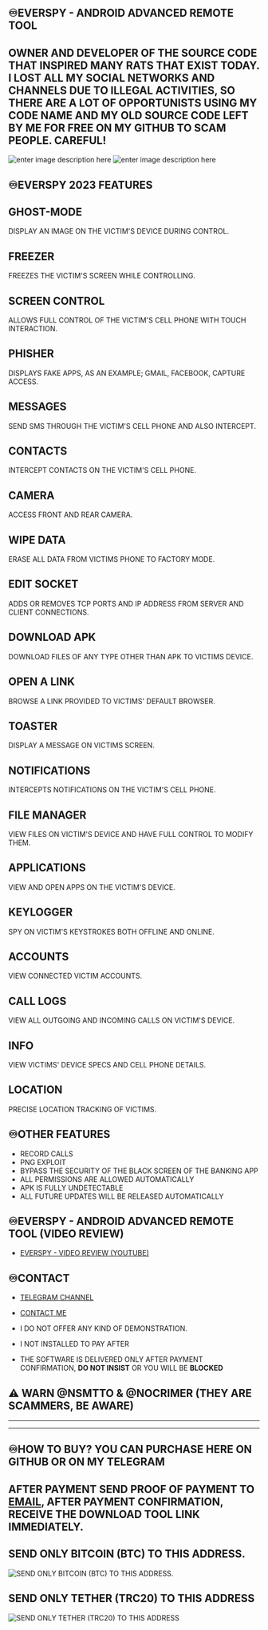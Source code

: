 ## ♾️EVERSPY - ANDROID ADVANCED REMOTE TOOL 

## OWNER AND DEVELOPER OF THE SOURCE CODE THAT INSPIRED MANY RATS THAT EXIST TODAY. I LOST ALL MY SOCIAL NETWORKS AND CHANNELS DUE TO ILLEGAL ACTIVITIES, SO THERE ARE A LOT OF OPPORTUNISTS USING MY CODE NAME AND MY OLD SOURCE CODE LEFT BY ME FOR FREE ON MY GITHUB TO SCAM PEOPLE. CAREFUL!
    
![enter image description here](https://github.com/everspyoriginal/everspy/blob/main/IMG_5599.PNG?raw=true)
![enter image description here](https://github.com/everspyoriginal/everspy/blob/main/IMG_5600.PNG?raw=true)

## ♾️EVERSPY 2023 FEATURES 

## GHOST-MODE

DISPLAY AN IMAGE ON THE VICTIM'S DEVICE DURING CONTROL.

## FREEZER

FREEZES THE VICTIM'S SCREEN WHILE CONTROLLING.

## SCREEN CONTROL

ALLOWS FULL CONTROL OF THE VICTIM'S CELL PHONE WITH TOUCH INTERACTION.

## PHISHER

DISPLAYS FAKE APPS, AS AN EXAMPLE; GMAIL, FACEBOOK, CAPTURE ACCESS.

## MESSAGES

SEND SMS THROUGH THE VICTIM'S CELL PHONE AND ALSO INTERCEPT.

## CONTACTS

INTERCEPT CONTACTS ON THE VICTIM'S CELL PHONE.

## CAMERA

ACCESS FRONT AND REAR CAMERA.

## WIPE DATA

ERASE ALL DATA FROM VICTIMS PHONE TO FACTORY MODE.

## EDIT SOCKET

ADDS OR REMOVES TCP PORTS AND IP ADDRESS FROM SERVER AND CLIENT CONNECTIONS.

## DOWNLOAD APK

DOWNLOAD FILES OF ANY TYPE OTHER THAN APK TO VICTIMS DEVICE.

## OPEN A LINK

BROWSE A LINK PROVIDED TO VICTIMS' DEFAULT BROWSER.

## TOASTER

DISPLAY A MESSAGE ON VICTIMS SCREEN.

## NOTIFICATIONS

INTERCEPTS NOTIFICATIONS ON THE VICTIM'S CELL PHONE.

## FILE MANAGER

VIEW FILES ON VICTIM'S DEVICE AND HAVE FULL CONTROL TO MODIFY THEM.

## APPLICATIONS

VIEW AND OPEN APPS ON THE VICTIM'S DEVICE.

## KEYLOGGER

SPY ON VICTIM'S KEYSTROKES BOTH OFFLINE AND ONLINE.

## ACCOUNTS

VIEW CONNECTED VICTIM ACCOUNTS.

## CALL LOGS

VIEW ALL OUTGOING AND INCOMING CALLS ON VICTIM'S DEVICE.

## INFO

VIEW VICTIMS' DEVICE SPECS AND CELL PHONE DETAILS.

## LOCATION

PRECISE LOCATION TRACKING OF VICTIMS.


## ♾️OTHER FEATURES

- RECORD CALLS
- PNG EXPLOIT
- BYPASS THE SECURITY OF THE BLACK SCREEN OF THE BANKING APP
- ALL PERMISSIONS ARE ALLOWED AUTOMATICALLY
- APK IS FULLY UNDETECTABLE
- ALL FUTURE UPDATES WILL BE RELEASED AUTOMATICALLY




## ♾️EVERSPY - ANDROID ADVANCED REMOTE TOOL (VIDEO REVIEW)

- [EVERSPY - VIDEO REVIEW (YOUTUBE) ](https://youtu.be/Iy3tazh_cKY)

  


## ♾️CONTACT
  

- [TELEGRAM CHANNEL](https://t.me/everspyoriginal)

- [CONTACT ME](https://t.me/nsmttodev)

- I DO NOT OFFER ANY KIND OF DEMONSTRATION.
- I NOT INSTALLED TO PAY AFTER
- THE SOFTWARE IS DELIVERED ONLY AFTER PAYMENT CONFIRMATION,
   **DO NOT INSIST** OR YOU WILL BE **BLOCKED**

## ⚠ WARN @NSMTTO & @NOCRIMER (THEY ARE SCAMMERS, BE AWARE)


 ---
 ---

## ♾️HOW TO BUY? YOU CAN PURCHASE HERE ON GITHUB OR ON MY TELEGRAM

## AFTER PAYMENT SEND PROOF OF PAYMENT TO [EMAIL](mailto:nsmttodev@proton.me), AFTER PAYMENT CONFIRMATION, RECEIVE THE DOWNLOAD TOOL LINK IMMEDIATELY.

## SEND ONLY BITCOIN (BTC) TO THIS ADDRESS.
![SEND ONLY BITCOIN (BTC) TO THIS ADDRESS.](https://github.com/everspyoriginal/everspy/blob/main/IMG_5604.JPG?raw=true)

## SEND ONLY TETHER (TRC20) TO THIS ADDRESS


![SEND ONLY TETHER (TRC20) TO THIS ADDRESS](https://github.com/everspyoriginal/everspy/blob/main/IMG_5605.JPG?raw=true)
